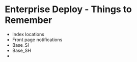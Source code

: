 # Enterprise Deploy - Things to Remember

* Index locations 
* Front page notifications
* Base_SI
* Base_SH
* 









